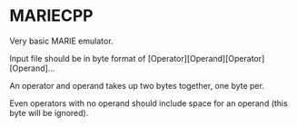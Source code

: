 # MARIECPP

Very basic MARIE emulator.

Input file should be in byte format of [Operator][Operand][Operator][Operand]...

An operator and operand takes up two bytes together, one byte per.

Even operators with no operand should include space for an operand (this byte will be ignored).
